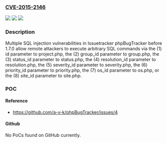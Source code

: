 ### [CVE-2015-2146](https://cve.mitre.org/cgi-bin/cvename.cgi?name=CVE-2015-2146)
![](https://img.shields.io/static/v1?label=Product&message=n%2Fa&color=blue)
![](https://img.shields.io/static/v1?label=Version&message=n%2Fa&color=blue)
![](https://img.shields.io/static/v1?label=Vulnerability&message=n%2Fa&color=brighgreen)

### Description

Multiple SQL injection vulnerabilities in Issuetracker phpBugTracker before 1.7.0 allow remote attackers to execute arbitrary SQL commands via the (1) id parameter to project.php, the (2) group_id parameter to group.php, the (3) status_id parameter to status.php, the (4) resolution_id parameter to resolution.php, the (5) severity_id parameter to severity.php, the (6) priority_id parameter to priority.php, the (7) os_id parameter to os.php, or the (8) site_id parameter to site.php.

### POC

#### Reference
- https://github.com/a-v-k/phpBugTracker/issues/4

#### Github
No PoCs found on GitHub currently.

